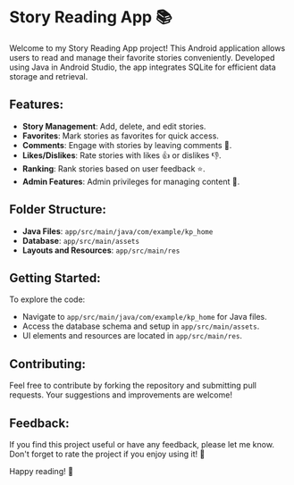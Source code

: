 # Story Reading App 📚

Welcome to my Story Reading App project! This Android application allows users to read and manage their favorite stories conveniently. Developed using Java in Android Studio, the app integrates SQLite for efficient data storage and retrieval.

## Features:

- **Story Management**: Add, delete, and edit stories.
- **Favorites**: Mark stories as favorites for quick access.
- **Comments**: Engage with stories by leaving comments 💬.
- **Likes/Dislikes**: Rate stories with likes 👍 or dislikes 👎.
- **Ranking**: Rank stories based on user feedback ⭐.
- **Admin Features**: Admin privileges for managing content 🔧.

## Folder Structure:

- **Java Files**: `app/src/main/java/com/example/kp_home`
- **Database**: `app/src/main/assets`
- **Layouts and Resources**: `app/src/main/res`

## Getting Started:

To explore the code:
- Navigate to `app/src/main/java/com/example/kp_home` for Java files.
- Access the database schema and setup in `app/src/main/assets`.
- UI elements and resources are located in `app/src/main/res`.

## Contributing:

Feel free to contribute by forking the repository and submitting pull requests. Your suggestions and improvements are welcome!

## Feedback:

If you find this project useful or have any feedback, please let me know. Don't forget to rate the project if you enjoy using it! 🌟

Happy reading! 📖
